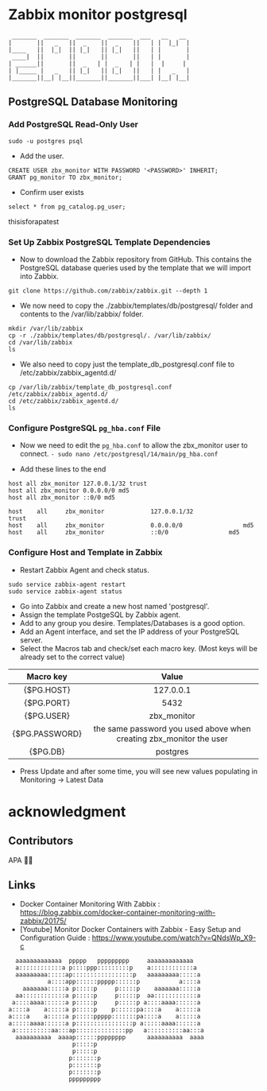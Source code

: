 # Zabbix monitor postgresql

```
 _______  _______  _______  _______  ___   __   __ 
|       ||   _   ||  _    ||  _    ||   | |  |_|  |
|____   ||  |_|  || |_|   || |_|   ||   | |       |
 ____|  ||       ||       ||       ||   | |       |
| ______||       ||  _   | |  _   | |   |  |     | 
| |_____ |   _   || |_|   || |_|   ||   | |   _   |
|_______||__| |__||_______||_______||___| |__| |__|
```

## PostgreSQL Database Monitoring
### Add PostgreSQL Read-Only User

```
sudo -u postgres psql
```

- Add the user.
```
CREATE USER zbx_monitor WITH PASSWORD '<PASSWORD>' INHERIT;
GRANT pg_monitor TO zbx_monitor;
```

- Confirm user exists
```
select * from pg_catalog.pg_user;
```

thisisforapatest

### Set Up Zabbix PostgreSQL Template Dependencies
- Now to download the Zabbix repository from GitHub. This contains the PostgreSQL database queries used by the template that we will import into Zabbix.
```
git clone https://github.com/zabbix/zabbix.git --depth 1
```
- We now need to copy the ./zabbix/templates/db/postgresql/ folder and contents to the /var/lib/zabbix/ folder.
```
mkdir /var/lib/zabbix
cp -r ./zabbix/templates/db/postgresql/. /var/lib/zabbix/
cd /var/lib/zabbix
ls
```

- We also need to copy just the template_db_postgresql.conf file to /etc/zabbix/zabbix_agentd.d/
```
cp /var/lib/zabbix/template_db_postgresql.conf /etc/zabbix/zabbix_agentd.d/
cd /etc/zabbix/zabbix_agentd.d/
ls
```

### Configure PostgreSQL ```pg_hba.conf``` File
- Now we need to edit the ```pg_hba.conf``` to allow the zbx_monitor user to connect.
```- sudo nano /etc/postgresql/14/main/pg_hba.conf```

- Add these lines to the end
```
host all zbx_monitor 127.0.0.1/32 trust
host all zbx_monitor 0.0.0.0/0 md5
host all zbx_monitor ::0/0 md5

host    all     zbx_monitor             127.0.0.1/32                 trust
host    all     zbx_monitor             0.0.0.0/0                 md5
host    all     zbx_monitor             ::0/0                 md5
```

### Configure Host and Template in Zabbix
- Restart Zabbix Agent and check status.
```
sudo service zabbix-agent restart
sudo service zabbix-agent status
```

- Go into Zabbix and create a new host named 'postgresql'.
- Assign the template PostgeSQL by Zabbix agent.
- Add to any group you desire. Templates/Databases is a good option.
- Add an Agent interface, and set the IP address of your PostgreSQL server.
- Select the Macros tab and check/set each macro key. (Most keys will be already set to the correct value)

|    Macro key   |                                Value                                |
|:--------------:|:-------------------------------------------------------------------:|
|   {$PG.HOST}   |                              127.0.0.1                              |
| {$PG.PORT}     | 5432                                                                |
| {$PG.USER}     | zbx_monitor                                                         |
| {$PG.PASSWORD} | the same password you used above when creating zbx_monitor the user |
|    {$PG.DB}    |                               postgres                              |

- Press Update and after some time, you will see new values populating in Monitoring → Latest Data


# acknowledgment
## Contributors

APA 🖖🏻

## Links
- Docker Container Monitoring With Zabbix : https://blog.zabbix.com/docker-container-monitoring-with-zabbix/20175/
- [Youtube] Monitor Docker Containers with Zabbix - Easy Setup and Configuration Guide : https://www.youtube.com/watch?v=QNdsWp_X9-c

```                                                                                
  aaaaaaaaaaaaa  ppppp   ppppppppp     aaaaaaaaaaaaa   
  a::::::::::::a p::::ppp:::::::::p    a::::::::::::a  
  aaaaaaaaa:::::ap:::::::::::::::::p   aaaaaaaaa:::::a 
           a::::app::::::ppppp::::::p           a::::a 
    aaaaaaa:::::a p:::::p     p:::::p    aaaaaaa:::::a 
  aa::::::::::::a p:::::p     p:::::p  aa::::::::::::a 
 a::::aaaa::::::a p:::::p     p:::::p a::::aaaa::::::a 
a::::a    a:::::a p:::::p    p::::::pa::::a    a:::::a 
a::::a    a:::::a p:::::ppppp:::::::pa::::a    a:::::a 
a:::::aaaa::::::a p::::::::::::::::p a:::::aaaa::::::a 
 a::::::::::aa:::ap::::::::::::::pp   a::::::::::aa:::a
  aaaaaaaaaa  aaaap::::::pppppppp      aaaaaaaaaa  aaaa
                  p:::::p                              
                  p:::::p                              
                 p:::::::p                             
                 p:::::::p                             
                 p:::::::p                             
                 ppppppppp                                                        
```